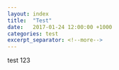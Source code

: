 ```yaml
---
layout: index
title:  "Test"
date:   2017-01-24 12:00:00 +1000
categories: test
excerpt_separator: <!--more-->
---
```


test 123

